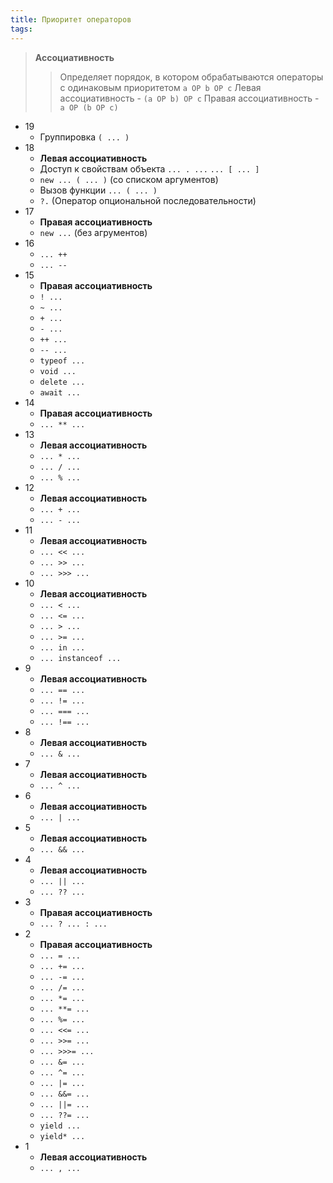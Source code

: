 ```yaml
---
title: Приоритет операторов
tags:
---
```

> **Ассоциативность**
> > Определяет порядок, в котором обрабатываются операторы с одинаковым приоритетом
> > `a OP b OP c`
> > Левая ассоциативность - `(a OP b) OP c`
> > Правая ассоциативность - `a OP (b OP c)`

- 19
	- Группировка `( ... )`
- 18
	- **Левая ассоциативность**
	- Доступ к свойствам объекта `... . ...` `... [ ... ]`
	- `new ... ( ... )` (со списком аргументов)
	- Вызов функции `... ( ... )`
	- `?.`  (Оператор опциональной последовательности)
- 17
	- **Правая ассоциативность**
	- `new ...` (без агрументов)
- 16
	- `... ++`
	- `... --`
- 15
	- **Правая ассоциативность**
	- `! ...`
	- `~ ...`
	- `+ ...`
	- `- ...`
	- `++ ...`
	- `-- ...`
	- `typeof ...`
	- `void ...`
	- `delete ...`
	- `await ...`
- 14
	- **Правая ассоциативность**
	- `... ** ...`
- 13
	- **Левая ассоциативность**
	- `... * ...`
	- `... / ...`
	- `... % ...`
- 12
	- **Левая ассоциативность**
	- `... + ...`
	- `... - ...`
- 11
	- **Левая ассоциативность**
	- `... << ...`
	- `... >> ...`
	- `... >>> ...`
- 10
	- **Левая ассоциативность**
	- `... < ...`
	- `... <= ...`
	- `... > ...`
	- `... >= ...`
	- `... in ...`
	- `... instanceof ...`
- 9
	- **Левая ассоциативность**
	- `... == ...`
	- `... != ...`
	- `... === ...`
	- `... !== ...`
- 8
	- **Левая ассоциативность**
	- `... & ...`
- 7
	- **Левая ассоциативность**
	- `... ^ ...`
- 6
	- **Левая ассоциативность**
	- `... | ...`
- 5
	- **Левая ассоциативность**
	- `... && ...`
- 4
	- **Левая ассоциативность**
	- `... || ...`
	- `... ?? ...`
- 3
	- **Правая ассоциативность**
	- `... ? ... : ...`
- 2
	- **Правая ассоциативность**
	- `... = ...`
	- `... += ...`
	- `... -= ...`
	- `... /= ...`
	- `... *= ...`
	- `... **= ...`
	- `... %= ...`
	- `... <<= ...`
	- `... >>= ...`
	- `... >>>= ...`
	- `... &= ...`
	- `... ^= ...`
	- `... |= ...`
	- `... &&= ...`
	- `... ||= ...`
	- `... ??= ...`
	- `yield ...`
	- `yield* ...`
- 1
	- **Левая ассоциативность**
	- `... , ...`
